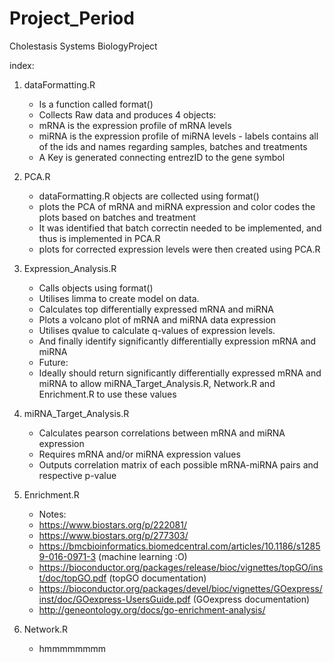 # Project_Period
 Cholestasis Systems BiologyProject

index:
1) dataFormatting.R
     - Is a function called format()
     - Collects Raw data and produces 4 objects:
      - mRNA is the expression profile of mRNA levels
      - miRNA is the expression profile of miRNA levels
       - labels contains all of the ids and names regarding samples, batches and treatments
      - A Key is generated connecting entrezID to the gene symbol
      
2) PCA.R
     - dataFormatting.R objects are collected using format()
     - plots the PCA of mRNA and miRNA expression and color codes the plots based on batches and treatment
     - It was identified that batch correctin needed to be implemented, and thus is implemented in PCA.R
     - plots for corrected expression levels were then created using PCA.R
     
3) Expression_Analysis.R
     - Calls objects using format()
     - Utilises limma to create model on data. 
     - Calculates top differentially expressed mRNA and miRNA
     - Plots a volcano plot of mRNA and miRNA data expression
     - Utilises qvalue to calculate q-values of expression levels. 
     - And finally identify significantly differentially expression mRNA and miRNA
     - Future:
      - Ideally should return significantly differentially expressed mRNA and miRNA to allow miRNA_Target_Analysis.R,     Network.R and Enrichment.R to use these values
       
4) miRNA_Target_Analysis.R
     - Calculates pearson correlations between mRNA and miRNA expression
     - Requires mRNA and/or miRNA expression values
     - Outputs correlation matrix of each possible mRNA-miRNA pairs and respective p-value

5) Enrichment.R
     - Notes: 
      - https://www.biostars.org/p/222081/
      - https://www.biostars.org/p/277303/
      - https://bmcbioinformatics.biomedcentral.com/articles/10.1186/s12859-016-0971-3 (machine learning :O)
      - https://bioconductor.org/packages/release/bioc/vignettes/topGO/inst/doc/topGO.pdf (topGO documentation)
      - https://bioconductor.org/packages/devel/bioc/vignettes/GOexpress/inst/doc/GOexpress-UsersGuide.pdf (GOexpress documentation)
      - http://geneontology.org/docs/go-enrichment-analysis/
       
6) Network.R
     - hmmmmmmmm
      
